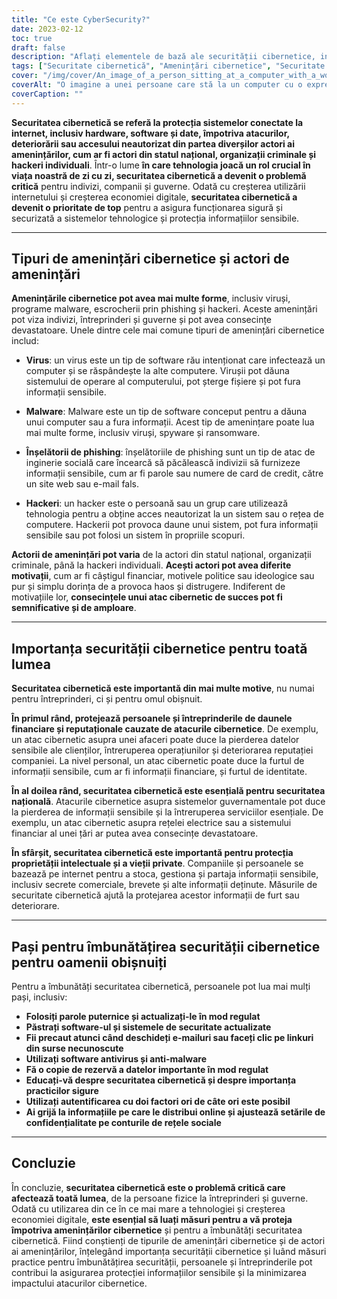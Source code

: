 ```yaml
---
title: "Ce este CyberSecurity?"
date: 2023-02-12
toc: true
draft: false
description: "Aflați elementele de bază ale securității cibernetice, inclusiv tipurile de amenințări cibernetice, importanța securității cibernetice și pașii pentru îmbunătățirea securității online."
tags: ["Securitate cibernetică", "Amenințări cibernetice", "Securitate online", "Protejarea datelor", "Virus", "Programe malware", "Escrocherii prin phishing", "Hackerii", "securitate naționala", "Proprietate intelectuală", "Intimitatea personală"]
cover: "/img/cover/An_image_of_a_person_sitting_at_a_computer_with_a_worried_face.png"
coverAlt: "O imagine a unei persoane care stă la un computer cu o expresie îngrijorată în timp ce un hacker sau un criminal cibernetic este afișat pe ecran, reprezentând pericolele amenințărilor cibernetice și importanța securității cibernetice"
coverCaption: ""
---
```


**Securitatea cibernetică se referă la protecția sistemelor conectate la internet, inclusiv hardware, software și date, împotriva atacurilor, deteriorării sau accesului neautorizat din partea diverșilor actori ai amenințărilor, cum ar fi actori din statul național, organizații criminale și hackeri individuali**. Într-o lume **în care tehnologia joacă un rol crucial în viața noastră de zi cu zi, securitatea cibernetică a devenit o problemă critică** pentru indivizi, companii și guverne. Odată cu creșterea utilizării internetului și creșterea economiei digitale, **securitatea cibernetică a devenit o prioritate de top** pentru a asigura funcționarea sigură și securizată a sistemelor tehnologice și protecția informațiilor sensibile.

______

## Tipuri de amenințări cibernetice și actori de amenințări

**Amenințările cibernetice pot avea mai multe forme**, inclusiv viruși, programe malware, escrocherii prin phishing și hackeri. Aceste amenințări pot viza indivizi, întreprinderi și guverne și pot avea consecințe devastatoare. Unele dintre cele mai comune tipuri de amenințări cibernetice includ:

- **Virus**: un virus este un tip de software rău intenționat care infectează un computer și se răspândește la alte computere. Virușii pot dăuna sistemului de operare al computerului, pot șterge fișiere și pot fura informații sensibile.

- **Malware**: Malware este un tip de software conceput pentru a dăuna unui computer sau a fura informații. Acest tip de amenințare poate lua mai multe forme, inclusiv viruși, spyware și ransomware.

- **Înșelătorii de phishing**: înșelătoriile de phishing sunt un tip de atac de inginerie socială care încearcă să păcălească indivizii să furnizeze informații sensibile, cum ar fi parole sau numere de card de credit, către un site web sau e-mail fals.

- **Hackeri**: un hacker este o persoană sau un grup care utilizează tehnologia pentru a obține acces neautorizat la un sistem sau o rețea de computere. Hackerii pot provoca daune unui sistem, pot fura informații sensibile sau pot folosi un sistem în propriile scopuri.

**Actorii de amenințări pot varia** de la actori din statul național, organizații criminale, până la hackeri individuali. **Acești actori pot avea diferite motivații**, cum ar fi câștigul financiar, motivele politice sau ideologice sau pur și simplu dorința de a provoca haos și distrugere. Indiferent de motivațiile lor, **consecințele unui atac cibernetic de succes pot fi semnificative și de amploare**.

______

## Importanța securității cibernetice pentru toată lumea

**Securitatea cibernetică este importantă din mai multe motive**, nu numai pentru întreprinderi, ci și pentru omul obișnuit.

**În primul rând, protejează persoanele și întreprinderile de daunele financiare și reputaționale cauzate de atacurile cibernetice**. De exemplu, un atac cibernetic asupra unei afaceri poate duce la pierderea datelor sensibile ale clienților, întreruperea operațiunilor și deteriorarea reputației companiei. La nivel personal, un atac cibernetic poate duce la furtul de informații sensibile, cum ar fi informații financiare, și furtul de identitate.

**În al doilea rând, securitatea cibernetică este esențială pentru securitatea națională**. Atacurile cibernetice asupra sistemelor guvernamentale pot duce la pierderea de informații sensibile și la întreruperea serviciilor esențiale. De exemplu, un atac cibernetic asupra rețelei electrice sau a sistemului financiar al unei țări ar putea avea consecințe devastatoare.

**În sfârșit, securitatea cibernetică este importantă pentru protecția proprietății intelectuale și a vieții private**. Companiile și persoanele se bazează pe internet pentru a stoca, gestiona și partaja informații sensibile, inclusiv secrete comerciale, brevete și alte informații deținute. Măsurile de securitate cibernetică ajută la protejarea acestor informații de furt sau deteriorare.

______

## Pași pentru îmbunătățirea securității cibernetice pentru oamenii obișnuiți

Pentru a îmbunătăți securitatea cibernetică, persoanele pot lua mai mulți pași, inclusiv:

- **Folosiți parole puternice și actualizați-le în mod regulat**
- **Păstrați software-ul și sistemele de securitate actualizate**
- **Fii precaut atunci când deschideți e-mailuri sau faceți clic pe linkuri din surse necunoscute**
- **Utilizați software antivirus și anti-malware**
- **Fă o copie de rezervă a datelor importante în mod regulat**
- **Educați-vă despre securitatea cibernetică și despre importanța practicilor sigure**
- **Utilizați autentificarea cu doi factori ori de câte ori este posibil**
- **Ai grijă la informațiile pe care le distribui online și ajustează setările de confidențialitate pe conturile de rețele sociale**


______
## Concluzie

În concluzie, **securitatea cibernetică este o problemă critică care afectează toată lumea**, de la persoane fizice la întreprinderi și guverne. Odată cu utilizarea din ce în ce mai mare a tehnologiei și creșterea economiei digitale, **este esențial să luați măsuri pentru a vă proteja împotriva amenințărilor cibernetice** și pentru a îmbunătăți securitatea cibernetică. Fiind conștienți de tipurile de amenințări cibernetice și de actori ai amenințărilor, înțelegând importanța securității cibernetice și luând măsuri practice pentru îmbunătățirea securității, persoanele și întreprinderile pot contribui la asigurarea protecției informațiilor sensibile și la minimizarea impactului atacurilor cibernetice.
